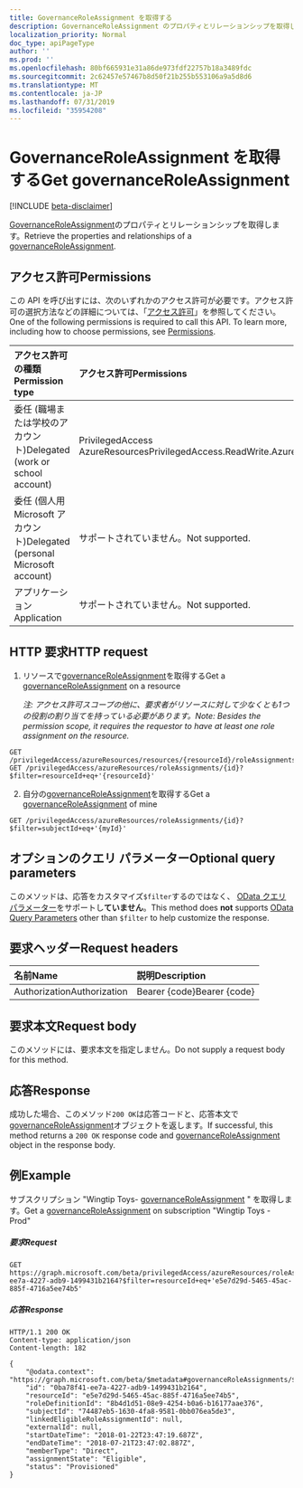 ```yaml
---
title: GovernanceRoleAssignment を取得する
description: GovernanceRoleAssignment のプロパティとリレーションシップを取得します。
localization_priority: Normal
doc_type: apiPageType
author: ''
ms.prod: ''
ms.openlocfilehash: 80bf665931e31a86de973fdf22757b18a3489fdc
ms.sourcegitcommit: 2c62457e57467b8d50f21b255b553106a9a5d8d6
ms.translationtype: MT
ms.contentlocale: ja-JP
ms.lasthandoff: 07/31/2019
ms.locfileid: "35954208"
---
```

# <a name="get-governanceroleassignment"></a><span data-ttu-id="faa38-103">GovernanceRoleAssignment を取得する</span><span class="sxs-lookup"><span data-stu-id="faa38-103">Get governanceRoleAssignment</span></span>

[!INCLUDE [beta-disclaimer](../../includes/beta-disclaimer.md)]

<span data-ttu-id="faa38-104">[GovernanceRoleAssignment](../resources/governanceroleassignment.md)のプロパティとリレーションシップを取得します。</span><span class="sxs-lookup"><span data-stu-id="faa38-104">Retrieve the properties and relationships of a [governanceRoleAssignment](../resources/governanceroleassignment.md).</span></span>

## <a name="permissions"></a><span data-ttu-id="faa38-105">アクセス許可</span><span class="sxs-lookup"><span data-stu-id="faa38-105">Permissions</span></span>
<span data-ttu-id="faa38-p101">この API を呼び出すには、次のいずれかのアクセス許可が必要です。アクセス許可の選択方法などの詳細については、「[アクセス許可](/graph/permissions-reference)」を参照してください。</span><span class="sxs-lookup"><span data-stu-id="faa38-p101">One of the following permissions is required to call this API. To learn more, including how to choose permissions, see [Permissions](/graph/permissions-reference).</span></span>

|<span data-ttu-id="faa38-108">アクセス許可の種類</span><span class="sxs-lookup"><span data-stu-id="faa38-108">Permission type</span></span>      | <span data-ttu-id="faa38-109">アクセス許可</span><span class="sxs-lookup"><span data-stu-id="faa38-109">Permissions</span></span>              |
|:--------------------|:---------------------------------------------------------|
|<span data-ttu-id="faa38-110">委任 (職場または学校のアカウント)</span><span class="sxs-lookup"><span data-stu-id="faa38-110">Delegated (work or school account)</span></span> | <span data-ttu-id="faa38-111">PrivilegedAccess AzureResources</span><span class="sxs-lookup"><span data-stu-id="faa38-111">PrivilegedAccess.ReadWrite.AzureResources</span></span>  |
|<span data-ttu-id="faa38-112">委任 (個人用 Microsoft アカウント)</span><span class="sxs-lookup"><span data-stu-id="faa38-112">Delegated (personal Microsoft account)</span></span> | <span data-ttu-id="faa38-113">サポートされていません。</span><span class="sxs-lookup"><span data-stu-id="faa38-113">Not supported.</span></span>    |
|<span data-ttu-id="faa38-114">アプリケーション</span><span class="sxs-lookup"><span data-stu-id="faa38-114">Application</span></span> | <span data-ttu-id="faa38-115">サポートされていません。</span><span class="sxs-lookup"><span data-stu-id="faa38-115">Not supported.</span></span> |

## <a name="http-request"></a><span data-ttu-id="faa38-116">HTTP 要求</span><span class="sxs-lookup"><span data-stu-id="faa38-116">HTTP request</span></span>
<!-- { "blockType": "ignored" } -->
1. <span data-ttu-id="faa38-117">リソースで[governanceRoleAssignment](../resources/governanceroleassignment.md)を取得する</span><span class="sxs-lookup"><span data-stu-id="faa38-117">Get a [governanceRoleAssignment](../resources/governanceroleassignment.md) on a resource</span></span>

    <span data-ttu-id="faa38-118">*注: アクセス許可スコープの他に、要求者がリソースに対して少なくとも1つの役割の割り当てを持っている必要があります。*</span><span class="sxs-lookup"><span data-stu-id="faa38-118">*Note: Besides the permission scope, it requires the requestor to have at least one role assignment on the resource.*</span></span> 
```http
GET /privilegedAccess/azureResources/resources/{resourceId}/roleAssignments/{id}
GET /privilegedAccess/azureResources/roleAssignments/{id}?$filter=resourceId+eq+'{resourceId}'
```
2. <span data-ttu-id="faa38-119">自分の[governanceRoleAssignment](../resources/governanceroleassignment.md)を取得する</span><span class="sxs-lookup"><span data-stu-id="faa38-119">Get a [governanceRoleAssignment](../resources/governanceroleassignment.md) of mine</span></span>
```http
GET /privilegedAccess/azureResources/roleAssignments/{id}?$filter=subjectId+eq+'{myId}'
```

## <a name="optional-query-parameters"></a><span data-ttu-id="faa38-120">オプションのクエリ パラメーター</span><span class="sxs-lookup"><span data-stu-id="faa38-120">Optional query parameters</span></span>
<span data-ttu-id="faa38-121">このメソッドは、応答をカスタマイズ`$filter`するのではなく、 [OData クエリパラメーター](/graph/query-parameters)をサポートし**ていません**。</span><span class="sxs-lookup"><span data-stu-id="faa38-121">This method does **not** supports [OData Query Parameters](/graph/query-parameters) other than `$filter` to help customize the response.</span></span>

## <a name="request-headers"></a><span data-ttu-id="faa38-122">要求ヘッダー</span><span class="sxs-lookup"><span data-stu-id="faa38-122">Request headers</span></span>
| <span data-ttu-id="faa38-123">名前</span><span class="sxs-lookup"><span data-stu-id="faa38-123">Name</span></span>      |<span data-ttu-id="faa38-124">説明</span><span class="sxs-lookup"><span data-stu-id="faa38-124">Description</span></span>|
|:----------|:----------|
| <span data-ttu-id="faa38-125">Authorization</span><span class="sxs-lookup"><span data-stu-id="faa38-125">Authorization</span></span>  | <span data-ttu-id="faa38-126">Bearer {code}</span><span class="sxs-lookup"><span data-stu-id="faa38-126">Bearer {code}</span></span>|

## <a name="request-body"></a><span data-ttu-id="faa38-127">要求本文</span><span class="sxs-lookup"><span data-stu-id="faa38-127">Request body</span></span>
<span data-ttu-id="faa38-128">このメソッドには、要求本文を指定しません。</span><span class="sxs-lookup"><span data-stu-id="faa38-128">Do not supply a request body for this method.</span></span>
## <a name="response"></a><span data-ttu-id="faa38-129">応答</span><span class="sxs-lookup"><span data-stu-id="faa38-129">Response</span></span>
<span data-ttu-id="faa38-130">成功した場合、このメソッド`200 OK`は応答コードと、応答本文で[governanceRoleAssignment](../resources/governanceroleassignment.md)オブジェクトを返します。</span><span class="sxs-lookup"><span data-stu-id="faa38-130">If successful, this method returns a `200 OK` response code and [governanceRoleAssignment](../resources/governanceroleassignment.md) object in the response body.</span></span>
## <a name="example"></a><span data-ttu-id="faa38-131">例</span><span class="sxs-lookup"><span data-stu-id="faa38-131">Example</span></span>
<!-- {
  "blockType": "request",
  "name": "get_governanceroleassignment"
}-->
<span data-ttu-id="faa38-132">サブスクリプション "Wingtip Toys- [governanceRoleAssignment](../resources/governanceroleassignment.md) " を取得します。</span><span class="sxs-lookup"><span data-stu-id="faa38-132">Get a [governanceRoleAssignment](../resources/governanceroleassignment.md) on subscription "Wingtip Toys - Prod"</span></span>
##### <a name="request"></a><span data-ttu-id="faa38-133">要求</span><span class="sxs-lookup"><span data-stu-id="faa38-133">Request</span></span>
```http
GET https://graph.microsoft.com/beta/privilegedAccess/azureResources/roleAssignments/0ba78f41-ee7a-4227-adb9-1499431b2164?$filter=resourceId+eq+'e5e7d29d-5465-45ac-885f-4716a5ee74b5'
```
##### <a name="response"></a><span data-ttu-id="faa38-134">応答</span><span class="sxs-lookup"><span data-stu-id="faa38-134">Response</span></span>
<!-- {
  "blockType": "response",
  "truncated": false,
  "@odata.type": "microsoft.graph.governanceRoleAssignment"
} -->
```http
HTTP/1.1 200 OK
Content-type: application/json
Content-length: 182

{
    "@odata.context": "https://graph.microsoft.com/beta/$metadata#governanceRoleAssignments/$entity",
    "id": "0ba78f41-ee7a-4227-adb9-1499431b2164",
    "resourceId": "e5e7d29d-5465-45ac-885f-4716a5ee74b5",
    "roleDefinitionId": "8b4d1d51-08e9-4254-b0a6-b16177aae376",
    "subjectId": "74487eb5-1630-4fa8-9581-0bb076ea5de3",
    "linkedEligibleRoleAssignmentId": null,
    "externalId": null,
    "startDateTime": "2018-01-22T23:47:19.687Z",
    "endDateTime": "2018-07-21T23:47:02.887Z",
    "memberType": "Direct",
    "assignmentState": "Eligible",
    "status": "Provisioned"
}
```

<!-- uuid: 8fcb5dbc-d5aa-4681-8e31-b001d5168d79
2015-10-25 14:57:30 UTC -->
<!--
{
  "type": "#page.annotation",
  "description": "Get governanceRoleAssignment",
  "keywords": "",
  "section": "documentation",
  "tocPath": "",
  "suppressions": []
}
-->

